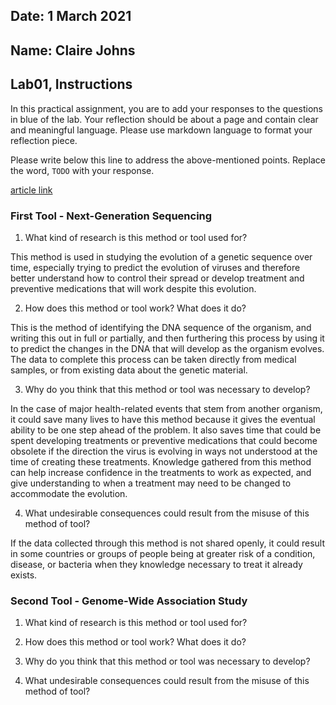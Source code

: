 ## Date: 1 March 2021

## Name: Claire Johns

## Lab01, Instructions

In this practical assignment, you are to add your responses to the questions in blue of the lab. Your reflection should be about a page and contain clear and meaningful language. Please use markdown language to format your reflection piece.

Please write below this line to address the above-mentioned points. Replace the word, `TODO` with your response.

[article link](https://www.ncbi.nlm.nih.gov/pmc/articles/PMC7744275/pdf/main.pdf)

### First Tool - Next-Generation Sequencing

 1. What kind of research is this method or tool used for?

This method is used in studying the evolution of a genetic sequence
over time, especially trying to predict the evolution of viruses and
therefore better understand how to control their spread or develop
treatment and preventive medications that will work despite this
evolution.

 2. How does this method or tool work? What does it do?

This is the method of identifying the DNA sequence of the organism,
and writing this out in full or partially, and then furthering
this process by using it to predict the changes in the DNA that
will develop as the organism evolves. The data to complete this
process can be taken directly from medical samples, or from
existing data about the genetic material.

 3. Why do you think that this method or tool was necessary to develop?

In the case of major health-related events that stem from another
organism, it could save many lives to have this method because it
gives the eventual ability to be one step ahead of the problem.
It also saves time that could be spent developing treatments or
preventive medications that could become obsolete if the direction
the virus is evolving in ways not understood at the time of creating
these treatments. Knowledge gathered from this method can help
increase confidence in the treatments to work as expected, and
give understanding to when a treatment may need to be changed to
accommodate the evolution.

 4. What undesirable consequences could result from the misuse of this method of tool?

If the data collected through this method is not shared openly, it could result
in some countries or groups of people being at greater risk of a condition,
disease, or bacteria when they knowledge necessary to treat it already
exists.

### Second Tool - Genome-Wide Association Study

 1. What kind of research is this method or tool used for?


 2. How does this method or tool work? What does it do?


 3. Why do you think that this method or tool was necessary to develop?


 4. What undesirable consequences could result from the misuse of this method of tool?
